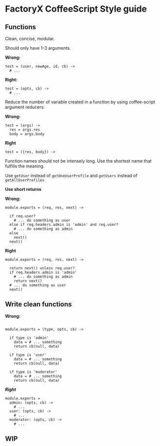 # FactoryX CoffeeScript Style guide


## Functions

Clean, concise, modular.

Should only have 1-3 arguments.

**Wrong:**
```coffee-script
test = (user, newAge, id, cb) ->
  # ...

```
**Right:**
```
test = (opts, cb) ->
  # ...

```

Reduce the number of variable created in a function by using coffee-script argument reducers:


**Wrong:**
```coffee-script
test = (args) ->
  res = args.res
  body = args.body

```

**Right**
```coffee-script
test = ({res, body}) ->

```

Function names should not be intensely long. Use the shortest name that fulfills the meaning.

Use `getUser` instead of `getOneUserProfile` and `getUsers` instead of `getAllUserProfiles`


**Use short returns**

**Wrong:**
```coffee-script
module.exports = (req, res, next) ->

  if req.user?
    # ... do something as user
  else if req.headers.admin is 'admin' and req.user?
    # ... do something as admin
  else
    next()
  next()

```

**Right**
```coffee-script
module.exports = (req, res, next) ->

  return next() unless req.user?
  if req.headers.admin is 'admin'
    # ... do something as admin
    return next()
  # ... do something as user
  next()

```

## Write clean functions

**Wrong:**
```coffee-script

module.exports = (type, opts, cb) ->

  if type is 'admin'
    data = # ... something
    return cb(null, data)

  if type is 'user'
    data = # ... something
    return cb(null, data)

  if type is 'moderator'
    data = # ... something
    return cb(null, data)

```

***Right***
```coffee-script
module.exports =
  admin: (opts, cb) ->
    # ...
  user: (opts, cb) ->
    # ...
  moderator: (opts, cb) ->
    # ...
```


## WIP

